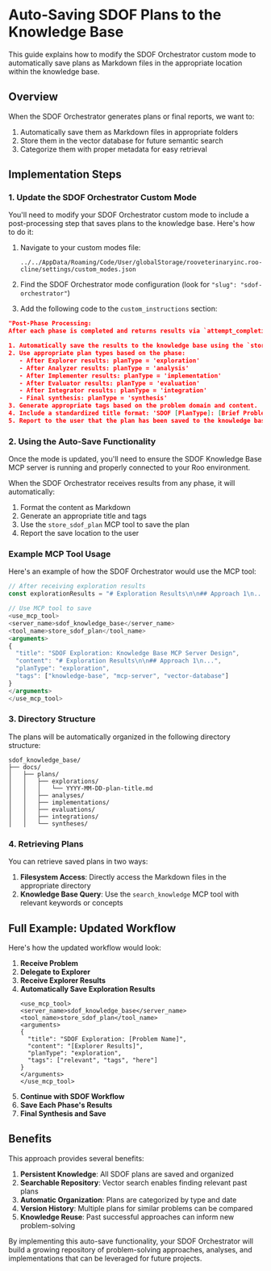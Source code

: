 # Auto-Saving SDOF Plans to the Knowledge Base

This guide explains how to modify the SDOF Orchestrator custom mode to automatically save plans as Markdown files in the appropriate location within the knowledge base.

## Overview

When the SDOF Orchestrator generates plans or final reports, we want to:
1. Automatically save them as Markdown files in appropriate folders
2. Store them in the vector database for future semantic search
3. Categorize them with proper metadata for easy retrieval

## Implementation Steps

### 1. Update the SDOF Orchestrator Custom Mode

You'll need to modify your SDOF Orchestrator custom mode to include a post-processing step that saves plans to the knowledge base. Here's how to do it:

1. Navigate to your custom modes file:
   ```
   ../../AppData/Roaming/Code/User/globalStorage/rooveterinaryinc.roo-cline/settings/custom_modes.json
   ```

2. Find the SDOF Orchestrator mode configuration (look for `"slug": "sdof-orchestrator"`)

3. Add the following code to the `custom_instructions` section:

```json
"Post-Phase Processing:
After each phase is completed and returns results via `attempt_completion`, you should:

1. Automatically save the results to the knowledge base using the `store_sdof_plan` MCP tool from the `sdof_knowledge_base` server.
2. Use appropriate plan types based on the phase:
   - After Explorer results: planType = 'exploration'
   - After Analyzer results: planType = 'analysis'
   - After Implementer results: planType = 'implementation'
   - After Evaluator results: planType = 'evaluation'
   - After Integrator results: planType = 'integration'
   - Final synthesis: planType = 'synthesis'
3. Generate appropriate tags based on the problem domain and content.
4. Include a standardized title format: 'SDOF [PlanType]: [Brief Problem Description]'
5. Report to the user that the plan has been saved to the knowledge base."
```

### 2. Using the Auto-Save Functionality

Once the mode is updated, you'll need to ensure the SDOF Knowledge Base MCP server is running and properly connected to your Roo environment.

When the SDOF Orchestrator receives results from any phase, it will automatically:

1. Format the content as Markdown
2. Generate an appropriate title and tags
3. Use the `store_sdof_plan` MCP tool to save the plan
4. Report the save location to the user

### Example MCP Tool Usage

Here's an example of how the SDOF Orchestrator would use the MCP tool:

```javascript
// After receiving exploration results
const explorationResults = "# Exploration Results\n\n## Approach 1\n...";

// Use MCP tool to save
<use_mcp_tool>
<server_name>sdof_knowledge_base</server_name>
<tool_name>store_sdof_plan</tool_name>
<arguments>
{
  "title": "SDOF Exploration: Knowledge Base MCP Server Design",
  "content": "# Exploration Results\n\n## Approach 1\n...",
  "planType": "exploration",
  "tags": ["knowledge-base", "mcp-server", "vector-database"]
}
</arguments>
</use_mcp_tool>
```

### 3. Directory Structure

The plans will be automatically organized in the following directory structure:

```
sdof_knowledge_base/
├── docs/
│   ├── plans/
│   │   ├── explorations/
│   │   │   └── YYYY-MM-DD-plan-title.md
│   │   ├── analyses/
│   │   ├── implementations/
│   │   ├── evaluations/
│   │   ├── integrations/
│   │   └── syntheses/
```

### 4. Retrieving Plans

You can retrieve saved plans in two ways:

1. **Filesystem Access**: Directly access the Markdown files in the appropriate directory
2. **Knowledge Base Query**: Use the `search_knowledge` MCP tool with relevant keywords or concepts

## Full Example: Updated Workflow

Here's how the updated workflow would look:

1. **Receive Problem**
2. **Delegate to Explorer**
3. **Receive Explorer Results**
4. **Automatically Save Exploration Results**
   ```
   <use_mcp_tool>
   <server_name>sdof_knowledge_base</server_name>
   <tool_name>store_sdof_plan</tool_name>
   <arguments>
   {
     "title": "SDOF Exploration: [Problem Name]",
     "content": "[Explorer Results]",
     "planType": "exploration",
     "tags": ["relevant", "tags", "here"]
   }
   </arguments>
   </use_mcp_tool>
   ```
5. **Continue with SDOF Workflow**
6. **Save Each Phase's Results**
7. **Final Synthesis and Save**

## Benefits

This approach provides several benefits:

1. **Persistent Knowledge**: All SDOF plans are saved and organized
2. **Searchable Repository**: Vector search enables finding relevant past plans
3. **Automatic Organization**: Plans are categorized by type and date
4. **Version History**: Multiple plans for similar problems can be compared
5. **Knowledge Reuse**: Past successful approaches can inform new problem-solving

By implementing this auto-save functionality, your SDOF Orchestrator will build a growing repository of problem-solving approaches, analyses, and implementations that can be leveraged for future projects.